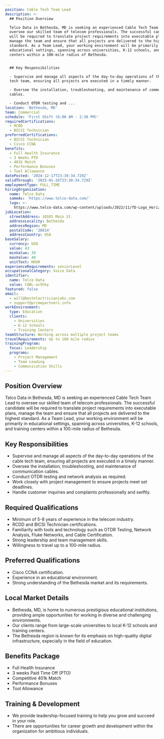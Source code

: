 ```yaml
---
position: Cable Tech Team Lead
description: >-
  ## Position Overview

  Telco Data in Bethesda, MD is seeking an experienced Cable Tech Team Lead to
  oversee our skilled team of telecom professionals. The successful candidate
  will be required to translate project requirements into executable plans,
  manage the team and ensure that all projects are delivered to the highest
  standard. As a Team Lead, your working environment will be primarily in
  educational settings, spanning across universities, K-12 schools, and training
  centers within a 100-mile radius of Bethesda.


  ## Key Responsibilities

  - Supervise and manage all aspects of the day-to-day operations of the cable
  tech team, ensuring all projects are executed in a timely manner.

  - Oversee the installation, troubleshooting, and maintenance of communication
  cables.

  - Conduct OTDR testing and ...
location: 'Bethesda, MD'
team: Commercial
schedule: 'First Shift (6:00 AM - 2:30 PM)'
requiredCertifications:
  - RCDD
  - BICSI Technician
preferredCertifications:
  - BICSI Technician
  - Cisco CCNA
benefits:
  - Full Health Insurance
  - 3 Weeks PTO
  - 401k Match
  - Performance Bonuses
  - Tool Allowance
datePosted: '2024-12-17T23:30:34.729Z'
validThrough: '2025-01-26T23:30:34.729Z'
employmentType: FULL_TIME
hiringOrganization:
  name: Telco Data
  sameAs: 'https://www.telco-data.com/'
  logo: >-
    https://www.telco-data.com/wp-content/uploads/2022/11/TD-Logo_Horizontal_Color.webp
jobLocation:
  streetAddress: 10101 Main St.
  addressLocality: Bethesda
  addressRegion: MD
  postalCode: '20814'
  addressCountry: USA
baseSalary:
  currency: USD
  value: 43
  minValue: 39
  maxValue: 48
  unitText: HOUR
experienceRequirements: seniorLevel
occupationalCategory: Voice Data
identifier:
  name: Telco Data
  value: CABL-ac5hky
featured: false
email:
  - will@bestelectricianjobs.com
  - support@primepartners.info
workEnvironment:
  type: Education
  clients:
    - Universities
    - K-12 Schools
    - Training Centers
teamStructure: Working across multiple project teams
travelRequirements: Up to 100 mile radius
trainingProgram:
  focus: Leadership
  programs:
    - Project Management
    - Team Leading
    - Communication Skills
---
```




## Position Overview
Telco Data in Bethesda, MD is seeking an experienced Cable Tech Team Lead to oversee our skilled team of telecom professionals. The successful candidate will be required to translate project requirements into executable plans, manage the team and ensure that all projects are delivered to the highest standard. As a Team Lead, your working environment will be primarily in educational settings, spanning across universities, K-12 schools, and training centers within a 100-mile radius of Bethesda.

## Key Responsibilities
- Supervise and manage all aspects of the day-to-day operations of the cable tech team, ensuring all projects are executed in a timely manner.
- Oversee the installation, troubleshooting, and maintenance of communication cables.
- Conduct OTDR testing and network analysis as required.
- Work closely with project management to ensure projects meet set deadlines.
- Handle customer inquiries and complaints professionally and swiftly.

## Required Qualifications
- Minimum of 5-8 years of experience in the telecom industry.
- RCDD and BICSI Technician certifications.
- Familiarity with tools and technology such as OTDR Testing, Network Analysis, Fluke Networks, and Cable Certification.
- Strong leadership and team management skills.
- Willingness to travel up to a 100-mile radius.

## Preferred Qualifications
- Cisco CCNA certification.
- Experience in an educational environment.
- Strong understanding of the Bethesda market and its requirements.

## Local Market Details
- Bethesda, MD, is home to numerous prestigious educational institutions, providing ample opportunities for working in diverse and challenging environments.
- Our clients range from large-scale universities to local K-12 schools and training centers.
- The Bethesda region is known for its emphasis on high-quality digital infrastructure, especially in the field of education.

## Benefits Package
- Full Health Insurance
- 3 weeks Paid Time Off (PTO)
- Competitive 401k Match
- Performance Bonuses
- Tool Allowance

## Training & Development
- We provide leadership-focused training to help you grow and succeed in your role.
- There are opportunities for career growth and development within the organization for ambitious individuals.

